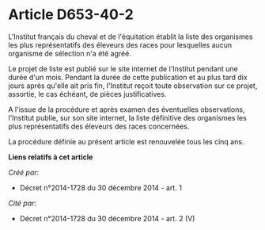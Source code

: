 # Article D653-40-2

L'Institut français du cheval et de l'équitation établit la liste des organismes les plus représentatifs des éleveurs des
races pour lesquelles aucun organisme de sélection n'a été agréé. 

Le projet de liste est publié sur le site internet de l'Institut pendant une durée d'un mois. Pendant la durée de cette
publication et au plus tard dix jours après qu'elle ait pris fin, l'Institut reçoit toute observation sur ce projet,
assortie, le cas échéant, de pièces justificatives. 

A l'issue de la procédure et après examen des éventuelles observations, l'Institut publie, sur son site internet, la liste
définitive des organismes les plus représentatifs des éleveurs des races concernées. 

La procédure définie au présent article est renouvelée tous les cinq ans.

**Liens relatifs à cet article**

_Créé par_:

  - Décret n°2014-1728 du 30 décembre 2014 - art. 1

_Cité par_:

  - Décret n°2014-1728 du 30 décembre 2014 - art. 2 (V)
